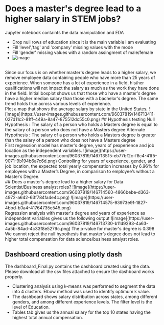 # Does a master's degree lead to a higher salary in STEM jobs?
Jupyter notebook containts the data manipulation and EDA
- Drop null rows of education since it is the main variable I am evaluating
- Fill 'level','tag' and 'company' missing values with the mode
- Fill 'gender' missing values with a random assingment of male/female
- ![image](https://user-images.githubusercontent.com/96037819/146714466-b519be69-d370-4b4c-8ec9-5f42aca01034.png)
<br>
Since our focus is on whether master's degree leads to a higher salary, we remove employee data containing people who have more than 25 years of experience.
When someone has a lot of experience in a field, his/her qualifications will not impact the salary as much as the work they have done in the field.
Initial boxplot shows us that those who have a master's degree have a higher median salary than those with a bachelor's degree.
The same trend holds true across various levels of experience.
<br>
Plot a map that shows the average salary by state in the United States.
![image](https://user-images.githubusercontent.com/96037819/146713411-027d11c2-81ff-449a-8a47-875512dc55c0.png)
## Hypothesis testing
Null Hypothesis : The salary of a person who holds a Masters degree is equal to the salary of a person who does not have a Masters degree
Alternate Hypothesis : The salary of a person who holds a Masters degree is greater than the salary of a person who does not have a Masters degree
<br>
First regression model has master's degree, years of pexperience and job location as the independent variables.
![image](https://user-images.githubusercontent.com/96037819/146713515-eb77bf2c-f8c4-41f5-9071-9b194b6a7c6d.png)
Controlling for years of experience, gender, and job location, the expected total yearly compensation increases by 6.96% for employees with a Master’s Degree, in comparison to employee’s without a Master’s Degree.
<br>
## Does a master's degree lead to a higher salary for Data Scientist/Business analyst roles?
![image](https://user-images.githubusercontent.com/96037819/146714560-4866bebe-d363-4972-a642-63f784fa4e4c.png)
![image](https://user-images.githubusercontent.com/96037819/146714575-93973e9f-1827-4bbd-b0a4-41764735e545.png)
<br>
Regression analysis with master's degree and years of experience as independent variables gives us the following output
![image](https://user-images.githubusercontent.com/96037819/146713730-b11d9293-4a63-4a5b-84ad-4c33f8e5279c.png)
The p-value for master's degree is 0.398
We cannot reject the null hypothesis that master’s degree does not lead to higher total compensation for data science/business analyst roles.

## Dashboard creation using plotly dash
The dashboard_Final.py contains the dashboard created using the data.
Please download all the csv files attached to ensure the dashboard works properly.
- Clustering analysis using k-means was performed to segment the data into 4 clusters. Elbow method was used to identify optimum k value.
- The dashboard shows salary distribution across states, among different genders, and among different experience levels. The filter level is the level of Education.
- Tables tab gives us the annual salary for the top 10 states having the highest total annual compensation.
